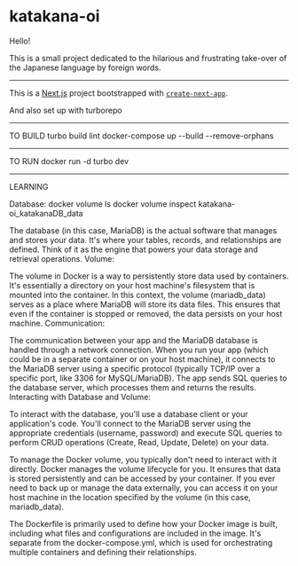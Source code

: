 # katakana-oi

Hello!

This is a small project dedicated to the hilarious and frustrating take-over of the Japanese language by foreign words.
_____

This is a [Next.js](https://nextjs.org/) project bootstrapped with [`create-next-app`](https://github.com/vercel/next.js/tree/canary/packages/create-next-app).

And also set up with turborepo

_____
TO BUILD
turbo build lint
docker-compose up --build --remove-orphans 
_____
TO RUN
docker run -d
turbo dev



_____ 
LEARNING

Database:
docker volume ls
docker volume inspect katakana-oi_katakanaDB_data

The database (in this case, MariaDB) is the actual software that manages and stores your data. It's where your tables, records, and relationships are defined. Think of it as the engine that powers your data storage and retrieval operations.
Volume:

The volume in Docker is a way to persistently store data used by containers. It's essentially a directory on your host machine's filesystem that is mounted into the container. In this context, the volume (mariadb_data) serves as a place where MariaDB will store its data files. This ensures that even if the container is stopped or removed, the data persists on your host machine.
Communication:

The communication between your app and the MariaDB database is handled through a network connection. When you run your app (which could be in a separate container or on your host machine), it connects to the MariaDB server using a specific protocol (typically TCP/IP over a specific port, like 3306 for MySQL/MariaDB). The app sends SQL queries to the database server, which processes them and returns the results.
Interacting with Database and Volume:

To interact with the database, you'll use a database client or your application's code. You'll connect to the MariaDB server using the appropriate credentials (username, password) and execute SQL queries to perform CRUD operations (Create, Read, Update, Delete) on your data.

To manage the Docker volume, you typically don't need to interact with it directly. Docker manages the volume lifecycle for you. It ensures that data is stored persistently and can be accessed by your container. If you ever need to back up or manage the data externally, you can access it on your host machine in the location specified by the volume (in this case, mariadb_data).

The Dockerfile is primarily used to define how your Docker image is built, including what files and configurations are included in the image. It's separate from the docker-compose.yml, which is used for orchestrating multiple containers and defining their relationships.

